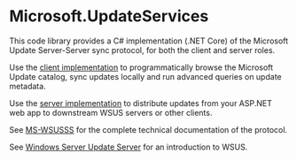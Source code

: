 # Microsoft.UpdateServices

This code library provides a C# implementation (.NET Core) of the Microsoft Update Server-Server sync protocol, for both the client and server roles.

Use the [client implementation](/api/index.html#the-upstreamserverclient) to programmatically browse the Microsoft Update catalog, sync updates locally and run advanced queries on update metadata.

Use the [server implementation](/api/index.html#the-upsteam-server) to distribute updates from your ASP.NET web app to downstream WSUS servers or other clients.

See [MS-WSUSSS](https://docs.microsoft.com/en-us/openspecs/windows_protocols/ms-wsusss/f49f0c3e-a426-4b4b-b401-9aeb2892815c) for the complete technical documentation of the protocol.

See [Windows Server Update Server](https://docs.microsoft.com/en-us/windows-server/administration/windows-server-update-services/get-started/windows-server-update-services-wsus) for an introduction to WSUS.
